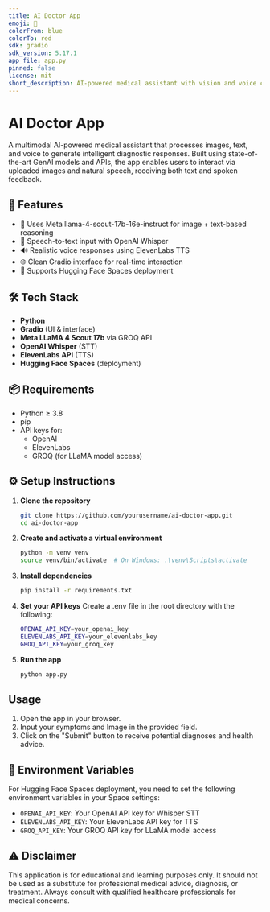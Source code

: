 ```yaml
---
title: AI Doctor App
emoji: 🏥
colorFrom: blue
colorTo: red
sdk: gradio
sdk_version: 5.17.1
app_file: app.py
pinned: false
license: mit
short_description: AI-powered medical assistant with vision and voice capabilities
---
```


# AI Doctor App

A multimodal AI-powered medical assistant that processes images, text, and voice to generate intelligent diagnostic responses. Built using state-of-the-art GenAI models and APIs, the app enables users to interact via uploaded images and natural speech, receiving both text and spoken feedback.

## 🚀 Features

- 🧠 Uses Meta llama-4-scout-17b-16e-instruct for image + text-based reasoning
- 🎤 Speech-to-text input with OpenAI Whisper
- 🔊 Realistic voice responses using ElevenLabs TTS
- 🌐 Clean Gradio interface for real-time interaction
- 🧩 Supports Hugging Face Spaces deployment

## 🛠️ Tech Stack

- **Python**
- **Gradio** (UI & interface)
- **Meta LLaMA 4 Scout 17b** via GROQ API
- **OpenAI Whisper** (STT)
- **ElevenLabs API** (TTS)
- **Hugging Face Spaces** (deployment)

## 📦 Requirements

- Python ≥ 3.8
- pip
- API keys for:
  - OpenAI
  - ElevenLabs
  - GROQ (for LLaMA model access)

## ⚙️ Setup Instructions

1. **Clone the repository**
   ```bash
   git clone https://github.com/yourusername/ai-doctor-app.git
   cd ai-doctor-app
   ```

2. **Create and activate a virtual environment**
   ```bash
   python -m venv venv
   source venv/bin/activate  # On Windows: .\venv\Scripts\activate
   ```

3. **Install dependencies**
   ```bash
   pip install -r requirements.txt
   ```

4. **Set your API keys**
   Create a .env file in the root directory with the following:
   ```bash
   OPENAI_API_KEY=your_openai_key
   ELEVENLABS_API_KEY=your_elevenlabs_key
   GROQ_API_KEY=your_groq_key
   ```

5. **Run the app**
   ```bash
   python app.py
   ```

## Usage

1. Open the app in your browser.
2. Input your symptoms and Image in the provided field.
3. Click on the "Submit" button to receive potential diagnoses and health advice.

## 🔧 Environment Variables

For Hugging Face Spaces deployment, you need to set the following environment variables in your Space settings:

- `OPENAI_API_KEY`: Your OpenAI API key for Whisper STT
- `ELEVENLABS_API_KEY`: Your ElevenLabs API key for TTS
- `GROQ_API_KEY`: Your GROQ API key for LLaMA model access

## ⚠️ Disclaimer

This application is for educational and learning purposes only. It should not be used as a substitute for professional medical advice, diagnosis, or treatment. Always consult with qualified healthcare professionals for medical concerns.